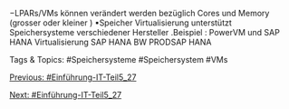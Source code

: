 −LPARs/VMs können verändert werden bezüglich Cores und Memory (grosser 
oder kleiner )
▪Speicher Virtualisierung unterstützt Speichersysteme verschiedener Hersteller .Beispiel : PowerVM und SAP HANA Virtualisierung
SAP HANA BW
PRODSAP HANA 

   Tags & Topics:
   #Speichersysteme
   #Speichersystem
   #VMs

[Previous: #Einführung-IT-Teil5_27](Einführung-IT-Teil5_27.md)

[Next: #Einführung-IT-Teil5_27](Einführung-IT-Teil5_27.md)